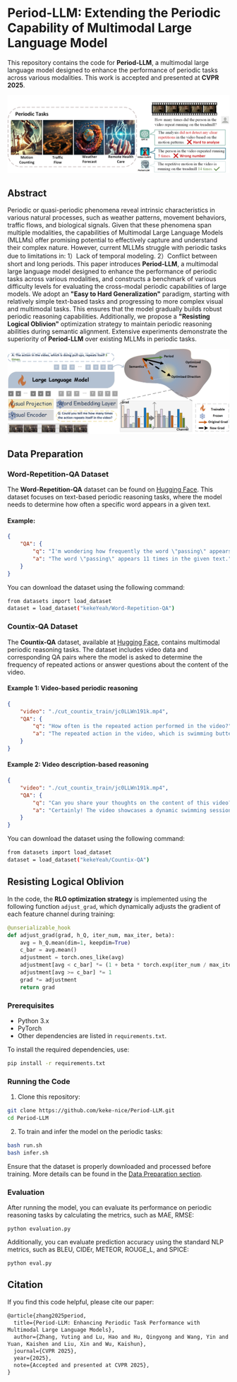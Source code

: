 # Period-LLM: Extending the Periodic Capability of Multimodal Large Language Model

This repository contains the code for **Period-LLM**, a multimodal large language model designed to enhance the performance of periodic tasks across various modalities. This work is accepted and presented at **CVPR 2025**.

![top_fig](fig/top_fig.png)

## Abstract

Periodic or quasi-periodic phenomena reveal intrinsic characteristics in various natural processes, such as weather patterns, movement behaviors, traffic flows, and biological signals. Given that these phenomena span multiple modalities, the capabilities of Multimodal Large Language Models (MLLMs) offer promising potential to effectively capture and understand their complex nature. However, current MLLMs struggle with periodic tasks due to limitations in: 1）Lack of temporal modeling. 2）Conflict between short and long periods. This paper introduces **Period-LLM**, a multimodal large language model designed to enhance the performance of periodic tasks across various modalities, and constructs a benchmark of various difficulty levels for evaluating the cross-modal periodic capabilities of large models. We adopt an **"Easy to Hard Generalization"** paradigm, starting with relatively simple text-based tasks and progressing to more complex visual and multimodal tasks. This ensures that the model gradually builds robust periodic reasoning capabilities. Additionally, we propose a **"Resisting Logical Oblivion"** optimization strategy to maintain periodic reasoning abilities during semantic alignment. Extensive experiments demonstrate the superiority of **Period-LLM** over existing MLLMs in periodic tasks.

![framework_new](fig/framework_new.png)

## Data Preparation

### **Word-Repetition-QA Dataset**

The **Word-Repetition-QA** dataset can be found on [Hugging Face](https://huggingface.co/datasets/kekeYeah/Word-Repetition-QA). This dataset focuses on text-based periodic reasoning tasks, where the model needs to determine how often a specific word appears in a given text.

#### Example:

```json
{
    "QA": {
        "q": "I'm wondering how frequently the word \"passing\" appears in this text. \"passing passing passing passing passing passing passing passing passing passing passing\" ",
        "a": "The word \"passing\" appears 11 times in the given text."
    }
}
```

You can download the dataset using the following command:

```bash
from datasets import load_dataset
dataset = load_dataset("kekeYeah/Word-Repetition-QA")
```

### Countix-QA Dataset

The **Countix-QA** dataset, available at [Hugging Face](https://huggingface.co/datasets/kekeYeah/Countix-QA), contains multimodal periodic reasoning tasks. The dataset includes video data and corresponding QA pairs where the model is asked to determine the frequency of repeated actions or answer questions about the content of the video.

#### Example 1: Video-based periodic reasoning

```json
{
    "video": "./cut_countix_train/jc0LLWn191k.mp4",
    "QA": {
        "q": "How often is the repeated action performed in the video?",
        "a": "The repeated action in the video, which is swimming butterfly stroke, is performed 8 times."
    }
}
```

#### Example 2: Video description-based reasoning

```json
{
    "video": "./cut_countix_train/jc0LLWn191k.mp4",
    "QA": {
        "q": "Can you share your thoughts on the content of this video?",
        "a": "Certainly! The video showcases a dynamic swimming session in a large pool. It's quite active with multiple swimmers, both men and women, gliding through their lanes with ease. A notable feature is the presence of colorful flags above the water, adding a competitive atmosphere to the scene. One man, in particular, captures attention with his proficient butterfly stroke technique, which he demonstrates repeatedly throughout the session. In fact, his consistent motions across the water's surface are replicated a total of eight times, highlighting his skill and endurance. The attire of the swimmers, including a mix of wetsuits and swim gear, suggests a serious swimming practice or event. The presence of a brown wooden rail and a red and white theme in the attire and banners gives the setting a structured and possibly festive or team-oriented feel. Overall, the video exudes a sense of energy and dedication to the sport of swimming."
    }
}
```

You can download the dataset using the following command:

```bash
from datasets import load_dataset
dataset = load_dataset("kekeYeah/Countix-QA")
```

## Resisting Logical Oblivion

In the code, the **RLO optimization strategy** is implemented using the following function `adjust_grad`, which dynamically adjusts the gradient of each feature channel during training:

```python
@unserializable_hook
def adjust_grad(grad, h_Q, iter_num, max_iter, beta):
    avg = h_Q.mean(dim=1, keepdim=True)
    c_bar = avg.mean()
    adjustment = torch.ones_like(avg)
    adjustment[avg < c_bar] *= (1 + beta * torch.exp(iter_num / max_iter))
    adjustment[avg >= c_bar] *= 1
    grad *= adjustment
    return grad
```

### Prerequisites

- Python 3.x
- PyTorch
- Other dependencies are listed in `requirements.txt`.

To install the required dependencies, use:

```bash
pip install -r requirements.txt
```

### Running the Code

1. Clone this repository:

```bash
git clone https://github.com/keke-nice/Period-LLM.git
cd Period-LLM
```

2. To train and infer the model on the periodic tasks:

```bash
bash run.sh
bash infer.sh
```

Ensure that the dataset is properly downloaded and processed before training. More details can be found in the [Data Preparation section](https://chatgpt.com/c/67d58acb-52c0-800c-b44c-0f3e36d63d6c#data-preparation).

### Evaluation

After running the model, you can evaluate its performance on periodic reasoning tasks by calculating the  metrics, such as MAE, RMSE:

```
python evaluation.py
```

Additionally, you can evaluate prediction accuracy using the standard NLP metrics, such as BLEU, CIDEr, METEOR, ROUGE_L, and SPICE:

```
python eval.py
```

## Citation

If you find this code helpful, please cite our paper:

```
@article{zhang2025period,
  title={Period-LLM: Enhancing Periodic Task Performance with Multimodal Large Language Models},
  author={Zhang, Yuting and Lu, Hao and Hu, Qingyong and Wang, Yin and Yuan, Kaishen and Liu, Xin and Wu, Kaishun},
  journal={CVPR 2025},
  year={2025},
  note={Accepted and presented at CVPR 2025},
}
```


